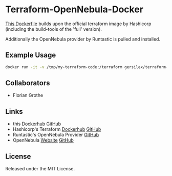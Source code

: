 Terraform-OpenNebula-Docker
===========================

[This Dockerfile](https://github.com/gersilex/terraform-opennebula-provider-docker/blob/master/Dockerfile) builds upon the official terraform image by Hashicorp (including the build-tools of the 'full' version).

Additionally the OpenNebula provider by Runtastic is pulled and installed.

Example Usage
-------------

```bash
docker run -it -v /tmp/my-terraform-code:/terraform gersilex/terraform-opennebula terraform apply
```

Collaborators
-------------

- Florian Grothe

Links
-----

- this [Dockerhub](https://hub.docker.com/r/gersilex/terraform-opennebula/) [GitHub](https://github.com/gersilex/terraform-opennebula-provider-docker)
- Hashicorp's Terraform [Dockerhub](https://hub.docker.com/r/hashicorp/terraform/) [GitHub](https://github.com/hashicorp/docker-hub-images/blob/master/terraform/Dockerfile-full)
- Runtastic's OpenNebula Provider [GitHub](https://github.com/runtastic/terraform-provider-opennebula)
- OpenNebula [Website](https://opennebula.org/) [GitHub](https://github.com/OpenNebula/one)

License
-------

Released under the MIT License.
